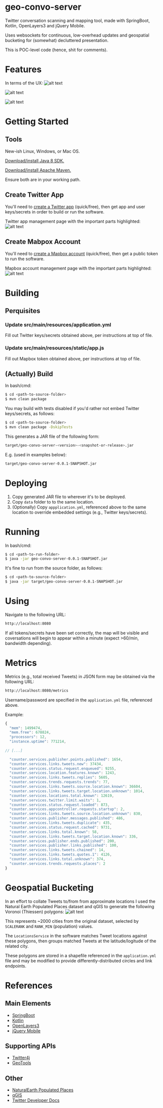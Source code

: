 # geo-convo-server
Twitter conversation scanning and mapping tool, made with SpringBoot, Kotlin, OpenLayers3 and jQuery Mobile.

Uses websockets for continuous, low-overhead updates and geospatial bucketing for (somewhat) decluttered presentation.

This is POC-level code (hence, shit for comments).
# Features
In terms of the UX:
![alt text](doc/main-ux-1.png "Main UX #1")

![alt text](doc/main-ux-2.png "Main UX #2")

![alt text](doc/main-ux-3.png "Main UX #3")

# Getting Started

## Tools
New-ish Linux, Windows, or Mac OS.

[Download/install Java 8 SDK.](http://www.oracle.com/technetwork/java/javase/downloads/index.html)

[Download/install Apache Maven.](https://maven.apache.org/download.cgi)

Ensure both are in your working path.

## Create Twitter App

You'll need to [create a Twitter app](https://apps.twitter.com/) (quick/free), then get app and user keys/secrets in order to build or run the software.

Twitter app management page with the important parts highlighted:
![alt text](doc/twitter-app-setup-1.png "Twitter app setup #1")

## Create Mabpox Account
 
You'll need to [create a Mapbox account](https://www.mapbox.com/signup/) (quick/free), then get a public token to run the software.  

Mapbox account management page with the important parts highlighted:
![alt text](doc/mapbox-account-setup-1.png "Mapbox account setup #1")
 
# Building

## Perquisites

### Update src/main/resources/application.yml
Fill out Twitter keys/secrets obtained above, per instructions at top of file.
 
### Update src/main/resources/static/app.js
Fill out Mapbox token obtained above, per instructions at top of file.

## (Actually) Build
In bash/cmd:
```Bash
$ cd <path-to-source-folder>
$ mvn clean package
```

You may build with tests disabled if you'd rather not embed Twitter keys/secrets, as follows:
```Bash
$ cd <path-to-source-folder>
$ mvn clean package -DskipTests
```

This generates a JAR file of the following form:
```Bash
target/geo-convo-server-<version>-<snapshot-or-release>.jar
```
E.g. (used in examples below):
```Bash
target/geo-convo-server-0.0.1-SNAPSHOT.jar
```

# Deploying
1. Copy generated JAR file to wherever it's to be deployed.
1. Copy `data` folder to to the same location.
1. (Optionally) Copy `appplication.yml`, referenced above to the same location to override embedded settings (e.g., Twitter keys/secrets).

# Running
In bash/cmd:
```Bash
$ cd <path-to-run-folder>
$ java -jar geo-convo-server-0.0.1-SNAPSHOT.jar
```
It's fine to run from the source folder, as follows:
```Bash
$ cd <path-to-source-folder>
$ java -jar target/geo-convo-server-0.0.1-SNAPSHOT.jar
```

# Using
Navigate to the following URL:
```Bash
http://localhost:8080
```

If all tokens/secrets have been set correctly, the map will be visible and coversations will begin to appear within a minute (expect >60/min, bandwidth depending).

# Metrics
Metrics (e.g., total received Tweets) in JSON form may be obtained via the following URL:
```Bash
http://localhost:8080/metrics
```

Username/password are specified in the `application.yml` file, referenced above.

Example:

```Javascript
{
  "mem": 1499474,
  "mem.free": 678824,
  "processors": 12,
  "instance.uptime": 771214,
  
// [...]

  "counter.services.publisher.points.published": 1654,
  "counter.services.links.tweets.new": 37434,
  "counter.services.status.request.enqueued": 9255,
  "counter.services.location.features.known": 1243,
  "counter.services.links.tweets.replies": 5605,
  "counter.services.trends.requests.trends": 77,
  "counter.services.links.tweets.source.location.known": 36604,
  "counter.services.links.tweets.target.location.unknown": 1014,
  "counter.services.locations.total.known": 12619,
  "counter.services.twitter.limit.waits": 1,
  "counter.services.status.request.loaded": 873,
  "counter.services.appcontroller.requests.startup": 2,
  "counter.services.links.tweets.source.location.unknown": 830,
  "counter.services.publisher.messages.published": 486,
  "counter.services.links.tweets.duplicate": 435,
  "counter.services.status.request.cached": 9731,
  "counter.services.links.total.known": 58,
  "counter.services.links.tweets.target.location.known": 336,
  "counter.services.publisher.ends.published": 200,
  "counter.services.publisher.links.published": 100,
  "counter.services.links.tweets.chained": 14,
  "counter.services.links.tweets.quotes.1": 4126,
  "counter.services.links.total.unknown": 374,
  "counter.services.trends.requests.places": 2
}
```

# Geospatial Bucketing
In an effort to collate Tweets to/from from approximate locations I used the Natural Earth Populated Places dataset and qGIS to generate the following Voronoi (Thiessen) polygons:
![alt text](doc/location-polygons-1.png "Mapbox account setup #1")

This represents ~2000 cities from the original dataset, selected by `SCALERANK` and `RANK_MIN` (population) values.  

The `LocationsService` in the software matches Tweet locations against these polygons, then groups matched Tweets at the latitude/logitude of the related city.

These polygons are stored in a shapefile referenced in the `application.yml` file and may be modified to provide differently-distributed circles and link endpoints.  

# References
## Main Elements
- [SpringBoot](https://projects.spring.io/spring-boot/)
- [Kotlin](https://kotlinlang.org/)
- [OpenLayers3](https://openlayers.org/)
- [jQuery Mobile](https://jquerymobile.com/)

## Supporting APIs
- [Twitter4j](http://twitter4j.org/en/)
- [GeoTools](http://www.geotools.org/)

## Other
- [NaturalEarth Populated Places](http://www.naturalearthdata.com/downloads/10m-cultural-vectors/10m-populated-places/)
- [qGIS](http://www.qgis.org)
- [Twitter Developer Docs](https://dev.twitter.com/docs)

